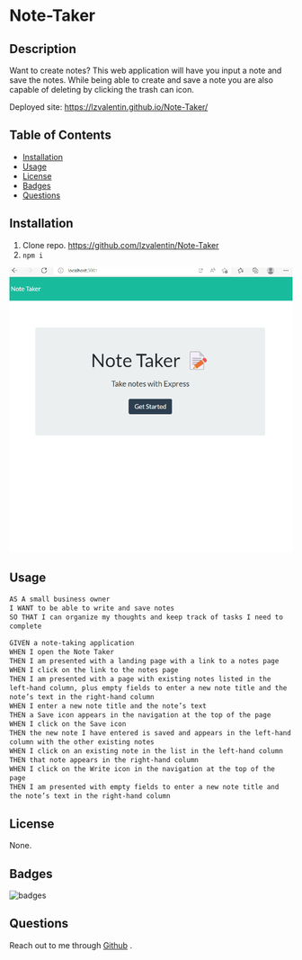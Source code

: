 # Note-Taker

## Description

Want to create notes? This web application will have you input a note and save the notes. While being able to create and save a note you are also capable of deleting by clicking the trash can icon.  

Deployed site: https://lzvalentin.github.io/Note-Taker/

## Table of Contents

 * [Installation](#installation)
 * [Usage](#usage)
 * [License](#license)
 * [Badges](#badges)
 * [Questions](#questions)
 

 ## Installation 

 1. Clone repo. https://github.com/lzvalentin/Note-Taker
 2. `npm i`

![notegif](./public/assets/notetaker.gif)
 ## Usage 
 ```
AS A small business owner
I WANT to be able to write and save notes
SO THAT I can organize my thoughts and keep track of tasks I need to complete
```

```
GIVEN a note-taking application
WHEN I open the Note Taker
THEN I am presented with a landing page with a link to a notes page
WHEN I click on the link to the notes page
THEN I am presented with a page with existing notes listed in the left-hand column, plus empty fields to enter a new note title and the note’s text in the right-hand column
WHEN I enter a new note title and the note’s text
THEN a Save icon appears in the navigation at the top of the page
WHEN I click on the Save icon
THEN the new note I have entered is saved and appears in the left-hand column with the other existing notes
WHEN I click on an existing note in the list in the left-hand column
THEN that note appears in the right-hand column
WHEN I click on the Write icon in the navigation at the top of the page
THEN I am presented with empty fields to enter a new note title and the note’s text in the right-hand column
```

## License

None.

## Badges

![badges](https://img.shields.io/badge/Language-JavaScript-red)

## Questions
Reach out to me through [Github](www.github.com/lzvalentin) .
